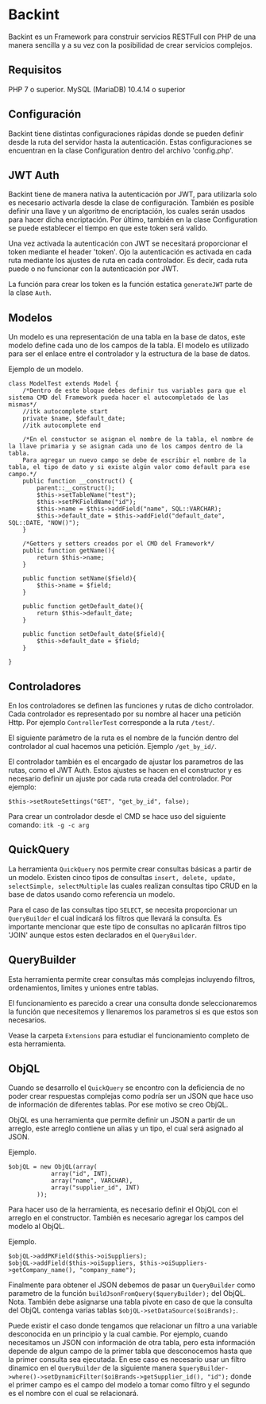 # Backint

Backint es un Framework para construir servicios RESTFull con PHP de una manera sencilla y a su vez con la posibilidad de crear servicios complejos.

## Requisitos

PHP 7 o superior.
MySQL (MariaDB) 10.4.14 o superior

## Configuración

Backint tiene distintas configuraciones rápidas donde se pueden definir desde la ruta del servidor hasta la autenticación. Estas configuraciones se encuentran en la clase Configuration dentro del archivo 'config.php'.

## JWT Auth

Backint tiene de manera nativa la autenticación por JWT, para utilizarla solo es necesario activarla desde la clase de configuración. También es posible definir una llave y un algoritmo de encriptación, los cuales serán usados para hacer dicha encriptación. Por último, también en la clase Configuration se puede establecer el tiempo en que este token será valido.

Una vez activada la autenticación con JWT se necesitará proporcionar el token mediante el header 'token'. Ojo la autenticación es activada en cada ruta mediante los ajustes de ruta en cada controlador. Es decir, cada ruta puede o no funcionar con la autenticación por JWT.

La función para crear los token es la función estatica `generateJWT` parte de la clase `Auth`.

## Modelos

Un modelo es una representación de una tabla en la base de datos, este modelo define cada uno de los campos de la tabla. El modelo es utilizado para ser el enlace entre el controlador y la estructura de la base de datos.

Ejemplo de un modelo.

```
class ModelTest extends Model {
	/*Dentro de este bloque debes definir tus variables para que el sistema CMD del Framework pueda hacer el autocompletado de las mismas*/
	//itk autocomplete start
	private $name, $default_date;
	//itk autocomplete end

	/*En el constuctor se asignan el nombre de la tabla, el nombre de la llave primaria y se asignan cada uno de los campos dentro de la tabla.
	Para agregar un nuevo campo se debe de escribir el nombre de la tabla, el tipo de dato y si existe algún valor como default para ese campo.*/
	public function __construct() {
		parent::__construct();
		$this->setTableName("test");
		$this->setPKFieldName("id");
		$this->name = $this->addField("name", SQL::VARCHAR);
		$this->default_date = $this->addField("default_date", SQL::DATE, "NOW()");
	}

	/*Getters y setters creados por el CMD del Framework*/
	public function getName(){
		return $this->name;
	}

	public function setName($field){
		$this->name = $field;
	}

	public function getDefault_date(){
		return $this->default_date;
	}

	public function setDefault_date($field){
		$this->default_date = $field;
	}

}
```

## Controladores

En los controladores se definen las funciones y rutas de dicho controlador. Cada controlador es representado por su nombre al hacer una petición Http. Por ejemplo `ControllerTest` corresponde a la ruta `/test/`.

El siguiente parámetro de la ruta es el nombre de la función dentro del controlador al cual hacemos una petición. Ejemplo `/get_by_id/`.

El controlador también es el encargado de ajustar los parametros de las rutas, como el JWT Auth. Estos ajustes se hacen en el constructor y es necesario definir un ajuste por cada ruta creada del controlador. Por ejemplo:

```
$this->setRouteSettings("GET", "get_by_id", false);
```

Para crear un controlador desde el CMD se hace uso del siguiente comando:
`itk -g -c arg`

## QuickQuery

La herramienta `QuickQuery` nos permite crear consultas básicas a partir de un modelo. Existen cinco tipos de consultas `insert, delete, update, selectSimple, selectMultiple` las cuales realizan consultas tipo CRUD en la base de datos usando como referencia un modelo.

Para el caso de las consultas tipo `SELECT`, se necesita proporcionar un `QueryBuilder` el cual indicará los filtros que llevará la consulta. Es importante mencionar que este tipo de consultas no aplicarán filtros tipo 'JOIN' aunque estos esten declarados en el `QueryBuilder`.

## QueryBuilder

Esta herramienta permite crear consultas más complejas incluyendo filtros, ordenamientos, limites y uniones entre tablas.

El funcionamiento es parecido a crear una consulta donde seleccionaremos la función que necesitemos y llenaremos los parametros si es que estos son necesarios.

Vease la carpeta `Extensions` para estudiar el funcionamiento completo de esta herramienta.

## ObjQL

Cuando se desarrollo el `QuickQuery` se encontro con la deficiencia de no poder crear respuestas complejas como podría ser un JSON que hace uso de información de diferentes tablas. Por ese motivo se creo ObjQL.

ObjQL es una herramienta que permite definir un JSON a partir de un arreglo, este arreglo contiene un alias y un tipo, el cual será asignado al JSON. 

Ejemplo.

```
$objQL = new ObjQL(array(
			array("id", INT),
			array("name", VARCHAR),
			array("supplier_id", INT)
		));
```

Para hacer uso de la herramienta, es necesario definir el ObjQL con el arreglo en el constructor. También es necesario agregar los campos del modelo al ObjQL.

Ejemplo.

```
$objQL->addPKField($this->oiSuppliers);
$objQL->addField($this->oiSuppliers, $this->oiSuppliers->getCompany_name(), "company_name");
```

Finalmente para obtener el JSON debemos de pasar un `QueryBuilder` como parametro de la función `buildJsonFromQuery($queryBuilder);` del ObjQL. Nota. También debe asignarse una tabla pivote en caso de que la consulta del ObjQL contenga varias tablas `$objQL->setDataSource($oiBrands);`.

Puede existir el caso donde tengamos que relacionar un filtro a una variable desconocida en un principio y la cual cambie. Por ejemplo, cuando necesitamos un JSON con información de otra tabla, pero esta información depende de algun campo de la primer tabla que desconocemos hasta que la primer consulta sea ejecutada. En ese caso es necesario usar un filtro dinamico en el `QueryBuilder` de la siguiente manera `$queryBuilder->where()->setDynamicFilter($oiBrands->getSupplier_id(), "id");` donde el primer campo es el campo del modelo a tomar como filtro y el segundo es el nombre con el cual se relacionará.